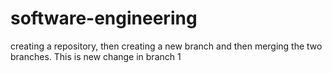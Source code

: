 # software-engineering
creating a repository, then creating a new branch and then merging the two branches.
This is new change in branch 1
